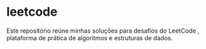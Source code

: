 # leetcode
Este repositório reúne minhas soluções para desafios do LeetCode , plataforma de prática de algoritmos e estruturas de dados.
